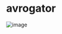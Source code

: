 # avrogator
![image](https://github.com/user-attachments/assets/ca36af64-cdda-41e6-ac27-489c7f9e6194)
